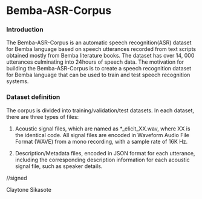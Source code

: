 # Bemba-ASR-Corpus

### Introduction
The Bemba-ASR-Corpus is an automatic speech recognition(ASR) dataset for Bemba language based on speech utterances recorded from text scripts obtained mostly from      Bemba  literature books.  The dataset has over 14, 000 utterances culminating into 24hours of speech data. The motivation for building the Bemba-ASR-Corpus is to create a speech recognition dataset for Bemba language that can be used to train and test speech recognition systems.

### Dataset definition
The corpus is divided into training/validation/test datasets. In each dataset, there are three types of files:
1. Acoustic signal files, which are named as *_elicit_XX.wav, where XX is the identical code. All signal files are encoded in Waveform Audio File Format (WAVE) from a mono recording, with a sample rate of 16K Hz.

2. Description/Metadata files, encoded in JSON format for each utterance, including the corresponding description information for each acoustic signal file, such as speaker details.


//signed

Claytone Sikasote

